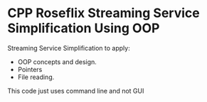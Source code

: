 # CPP Roseflix Streaming Service Simplification Using OOP
Streaming Service Simplification to apply:
  - OOP concepts and design.
  - Pointers 
  - File reading.

This code just uses command line and not GUI

